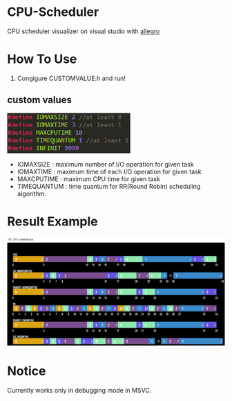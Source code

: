 # CPU-Scheduler

CPU scheduler visualizer on visual studio with [allegro](https://liballeg.org/)

# How To Use
1. Congigure CUSTOMVALUE.h and run!

## custom values
![alt_text](https://github.com/2channelkrt/CPU-scheduler/blob/master/value_example.PNG)
* IOMAXSIZE    : maximum number of I/O operation for given task
* IOMAXTIME    : maximum time of each I/O operation for given task
* MAXCPUTIME   : maximum CPU time for given task
* TIMEQUANTUM  : time quantum for RR(Round Robin) scheduling algorithm.

# Result Example

![alt text](https://github.com/2channelkrt/CPU-scheduler/blob/master/scheduler_example.PNG)

# Notice

Currently works only in debugging mode in MSVC.
